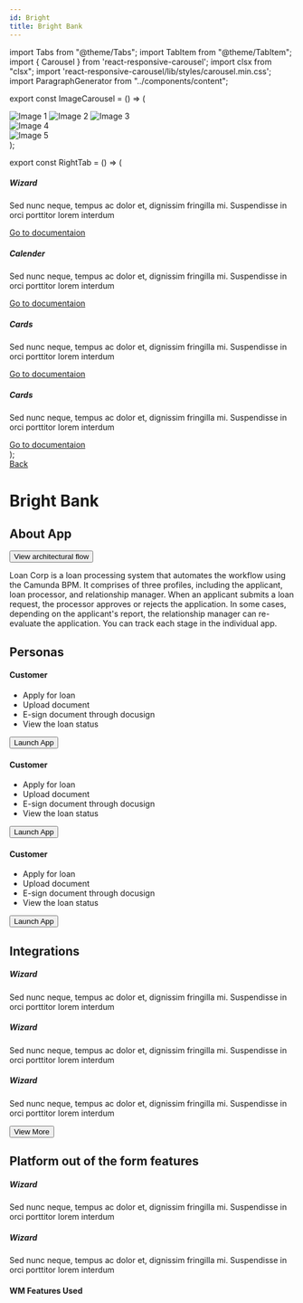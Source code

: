 ```yaml
---
id: Bright
title: Bright Bank
---
```

import Tabs from "@theme/Tabs";
import TabItem from "@theme/TabItem";
import { Carousel } from 'react-responsive-carousel';
import clsx from "clsx";
import 'react-responsive-carousel/lib/styles/carousel.min.css';
import ParagraphGenerator from "../components/content";





export const ImageCarousel = () => 
   (
    <Carousel>
      <div className="d-flex">
       <img   src="img/caro-1.svg" alt="Image 1" />
       <img    src="img/caro-2.svg" alt="Image 2" />
       <img  src="img/caro-3.png" alt="Image 3" />
      </div>
       <div className="d-flex">
      <img  src="img/brightbankmy1.png" alt="Image 4" />
      </div>
       <div className="d-flex">
      <img  src="img/brightbankcard.png" alt="Image 5" />
      </div>
    </Carousel>
  );




export const RightTab = () => (
    <Tabs className="right-tabs">
      <TabItem className="tab-item" value="Widget" label="Widget" default>
        <div className="tab-row">
        <div class="widget-card">
    <h5><i class="fa fa-credit-card"></i>Wizard</h5>
    <p>Sed nunc neque, tempus ac dolor et, dignissim fringilla mi. Suspendisse in orci porttitor lorem interdum</p>
    <a href="#">Go to documentaion <i class=" icon-back fas fa-arrow-right"></i></a>
   </div>
   <div class="widget-card">
    <h5><i class="fa fa-credit-card"></i>Calender</h5>
    <p>Sed nunc neque, tempus ac dolor et, dignissim fringilla mi. Suspendisse in orci porttitor lorem interdum</p>
    <a href="#">Go to documentaion <i class=" icon-back fas fa-arrow-right"></i></a>
   </div>
   <div class="widget-card">
   <h5><i class="fa fa-credit-card"></i>Cards</h5>
    <p>Sed nunc neque, tempus ac dolor et, dignissim fringilla mi. Suspendisse in orci porttitor lorem interdum</p>
    <a href="#">Go to documentaion <i class=" icon-back fas fa-arrow-right"></i></a>
   </div>
    <div class="widget-card">
    <h5><i class="fa fa-credit-card"></i>Cards</h5>
    <p>Sed nunc neque, tempus ac dolor et, dignissim fringilla mi. Suspendisse in orci porttitor lorem interdum</p>
    <a href="#">Go to documentaion <i class=" icon-back fas fa-arrow-right"></i></a>
   </div>
        </div>
      </TabItem>
      <TabItem className="tab-item" value="Prefab" label="Prefab">
        <div className="tab-row">
        </div>
      </TabItem>
    </Tabs>
);



<div class="row">
<div class="col col--9 left-content ">
  <div class="About-section spacing-top">
   <a href="/"> <span>
    <i class=" icon-back fas fa-arrow-left"></i> Back
    </span>
    </a>
        <h1>Bright Bank</h1>
        <ImageCarousel />
    <div class="inline-head spacing-top">
      <h2>About App</h2>
      <button href="" class="btn-transparent width-100">
        <i class="fa fa-sitemap base-margin"></i>
        View architectural flow
      </button>
    </div>
    <p class="spacing-content">
      Loan Corp is a loan processing system that automates the workflow using
      the Camunda BPM. It comprises of three profiles, including the applicant,
      loan processor, and relationship manager. When an applicant submits a loan
      request, the processor approves or rejects the application. In some cases,
      depending on the applicant's report, the relationship manager can
      re-evaluate the application. You can track each stage in the individual
      app.
    </p>
  </div>

  <div class="personas-section spacing-top">
  <h2>Personas</h2>
  <div class="personas-container spacing-content">
   <div class="personas">
  <label class="icon-circle pink">
    <i class="fa fa-users"></i>
  </label>
  <div class="personas-content spacing-content border">
  <h4>Customer</h4>
  <ul>
    <li>Apply for loan</li>
    <li>Upload document</li>
    <li>E-sign document through docusign</li>
    <li>View the loan status</li>
  </ul>
  </div>
  <button class="width-100 btn-transparent">Launch App</button>
</div>

<div class="personas">
  <label class="icon-circle blue">
    <i class="fa fa-thumbs-up"></i>
  </label>
  <div class="personas-content spacing-content border">
  <h4>Customer</h4>
  <ul>
    <li>Apply for loan</li>
    <li>Upload document</li>
    <li>E-sign document through docusign</li>
    <li>View the loan status</li>
  </ul>
  </div>
  <button class="width-100 btn-transparent spacing-content">Launch App</button>
</div>

 <div class="personas">
  <label class="icon-circle green">
    <i class="fa fa-users"></i>
  </label>
  <div class="personas-content spacing-content">
  <h4>Customer</h4>
  <ul>
    <li>Apply for loan</li>
    <li>Upload document</li>
    <li>E-sign document through docusign</li>
    <li>View the loan status</li>
  </ul>
  </div>
  <button class="width-100 btn-transparent">Launch App</button>
</div>
</div>
</div>



  <div class="integration-section spacing-top">
  <h2>Integrations</h2>
  <div class="integration-container spacing-content">
  <div class="integration-content ">
   <h5><i class="fas fa-icons"></i>Wizard</h5>
   <p>Sed nunc neque, tempus ac dolor et, dignissim fringilla mi. Suspendisse in orci porttitor lorem interdum</p>
  </div>
  <div class="integration-content">
   <h5><i class="fas fa-icons"></i>Wizard</h5>
   <p>Sed nunc neque, tempus ac dolor et, dignissim fringilla mi. Suspendisse in orci porttitor lorem interdum</p>
  </div>
  <div class="integration-content">
   <h5><i class="fas fa-icons"></i>Wizard</h5>
   <p>Sed nunc neque, tempus ac dolor et, dignissim fringilla mi. Suspendisse in orci porttitor lorem interdum</p>
  </div>
  </div>
   <button class="view-more btn-link">View More</button>
  </div>


  <div class="integration-section spacing-top">
  <h2>Platform out of the form features</h2>
  <div class="integration-container spacing-content">
  <div class="integration-content">
   <h5><i class="fas fa-leaf"></i>Wizard</h5>
   <p>Sed nunc neque, tempus ac dolor et, dignissim fringilla mi. Suspendisse in orci porttitor lorem interdum</p>
  </div>
  <div class="integration-content">
   <h5><i class="fas fa-leaf"></i>Wizard</h5>
   <p>Sed nunc neque, tempus ac dolor et, dignissim fringilla mi. Suspendisse in orci porttitor lorem interdum</p>
  </div>
  </div>
  
  </div>
</div>

 <div class="aside-right col col--3 ">
 <h4>WM Features Used</h4>
   <RightTab />
   
  </div>
</div>

